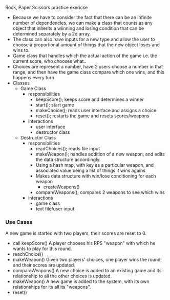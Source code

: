 Rock, Paper Scissors practice exericse


* Because we have to consider the fact that there can be an infinite number of dependencies, we can make a class that
counts as any object that inherits a wiinning and losing condition that can be determined separately by a 2d array.
* The class can also have inputs for a new type  and allow the user to choose a proportional amount of things that the 
new object loses and wins to.
* Game class that handles which the actual action of the game i.e. the current score, who chooses what..
* Choices are represent a number, have 2 users choose a number in that range, and then have the game class compare which 
one wins, and this happens every turn
* Classes
    * Game Class
        * responsibilities
            * keepScore(); keeps score and determines a winner
            * start(); start game
            * makeChoice(); reads user interface and assigns a choice
            * reset(); restarts the game and resets scores/weapons
        * interactions
            * user interface
            * destructor class   
    * Destructor Class
        * responsibilities
            * readChoices(); reads file input
            * makeWeapon(); handles addition of a new weapon, and edits the data structure accordingly.
            * Using a hash map, with key as a particular weapon, and associated value being a list of things it wins agains
            * Makes data structure with win/lose conditioning for each weapon
                * createWeapons()
            * compareWeapons(); compares 2 weapons to see which wins
        * interactions
            * game class
            * text file/user input
  
### Use Cases
A new game is started with two players, their scores are reset to 0.
* call keepScore()
A player chooses his RPS "weapon" with which he wants to play for this round.
* reachChoice()
* makeWeapon()
Given two players' choices, one player wins the round, and their scores are updated.
* compareWeapons()
A new choice is added to an existing game and its relationship to all the other choices is updated.
* makeWeapon()
A new game is added to the system, with its own relationships for its all its "weapons".
* reset()
